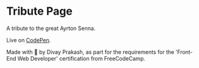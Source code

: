 # Tribute Page

A tribute to the great Ayrton Senna.

Live on [CodePen](https://codepen.io/divayprakash/pen/bRdZbo).

Made with 💙 by Divay Prakash, as part for the requirements for the 'Front-End Web Developer' certification from FreeCodeCamp.
